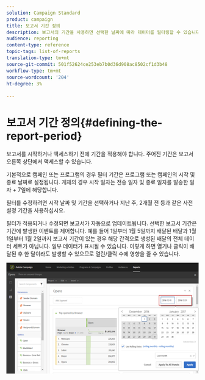```yaml
---
solution: Campaign Standard
product: campaign
title: 보고서 기간 정의
description: 보고서의 기간을 사용하면 선택한 날짜에 따라 데이터를 필터링할 수 있습니다.
audience: reporting
content-type: reference
topic-tags: list-of-reports
translation-type: tm+mt
source-git-commit: 501f52624ce253eb7b0d36d908ac8502cf1d3b48
workflow-type: tm+mt
source-wordcount: '204'
ht-degree: 3%

---
```



# 보고서 기간 정의{#defining-the-report-period}

보고서를 시작하거나 액세스하기 전에 기간을 적용해야 합니다. 주어진 기간은 보고서 오른쪽 상단에서 액세스할 수 있습니다.

기본적으로 캠페인 또는 프로그램의 경우 필터 기간은 프로그램 또는 캠페인의 시작 및 종료 날짜로 설정됩니다. 게재의 경우 시작 일자는 전송 일자 및 종료 일자를 발송한 일자 + 7일에 해당합니다.

필터를 수정하려면 시작 날짜 및 기간을 선택하거나 지난 주, 2개월 전 등과 같은 사전 설정 기간을 사용하십시오.

필터가 적용되거나 수정되면 보고서가 자동으로 업데이트됩니다. 선택한 보고서 기간은 기간에 발생한 이벤트를 제어합니다. 예를 들어 1일부터 1월 5일까지 배달된 배달과 1월 1일부터 1월 2일까지 보고서 기간이 있는 경우 해당 간격으로 생성된 배달의 전체 데이터 세트가 아닙니다. 일부 데이터가 표시될 수 있습니다. 이렇게 하면 열기나 클릭이 배달된 후 한 달이라도 발생할 수 있으므로 열린/클릭 수에 영향을 줄 수 있습니다.

![](assets/campaign_reports_5.png)
